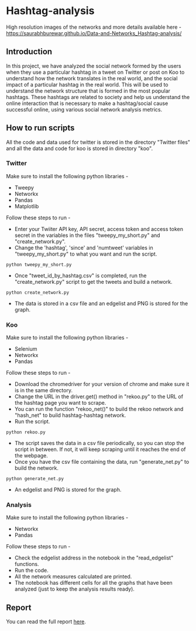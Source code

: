 # Hashtag-analysis

High resolution images of the networks and more details available here -  
https://saurabhburewar.github.io/Data-and-Networks_Hashtag-analysis/

## Introduction

In this project, we have analyzed the social network formed by the users when they use a particular hashtag in a tweet on Twitter or post on Koo to understand how the network translates in the real world, and the social impact of a particular hashtag in the real world. This will be used to understand the network structure that is formed in the most popular hashtags. These hashtags are related to society and help us understand the online interaction that is necessary to make a hashtag/social cause successful online, using various social network analysis metrics.

## How to run scripts

All the code and data used for twitter is stored in the directory "Twitter files" and all the data and code for koo is stored in directory "koo".

### Twitter

Make sure to install the following python libraries -
- Tweepy
- Networkx
- Pandas
- Matplotlib

Follow these steps to run -
- Enter your Twiiter API key, API secret, access token and access token secret in the variables in the files "tweepy_my_short.py" and "create_network.py". 
- Change the 'hashtag', 'since' and 'numtweet' variables in "tweepy_my_short.py" to what you want and run the script.
```
python tweepy_my_short.py
```
- Once "tweet_id_by_hashtag.csv" is completed, run the "create_network.py" script to get the tweets and build a network. 
```
python create_network.py
```
- The data is stored in a csv file and an edgelist and PNG is stored for the graph.

### Koo

Make sure to install the following python libraries -
- Selenium
- Networkx
- Pandas

Follow these steps to run -
- Download the chromedriver for your version of chrome and make sure it is in the same directory.
- Change the URL in the driver.get() method in "rekoo.py" to the URL of the hashtag page you want to scrape.
- You can run the function "rekoo_net()" to build the rekoo network and "hash_net" to build hashtag-hashtag network.
- Run the script.
```
python rekoo.py
```
- The script saves the data in a csv file periodically, so you can stop the script in between. If not, it will keep scraping until it reaches the end of the webpage.
- Once you have the csv file containing the data, run "generate_net.py" to build the network.
```
python generate_net.py
```
- An edgelist and PNG is stored for the graph.

### Analysis

Make sure to install the following python libraries -
- Networkx
- Pandas

Follow these steps to run -
- Check the edgelist address in the notebook in the "read_edgelist" functions. 
- Run the code.
- All the network measures calculated are printed. 
- The notebook has different cells for all the graphs that have been analyzed (just to keep the analysis results ready).

## Report

You can read the full report [here](https://github.com/saurabhburewar/Data-and-Networks_Hashtag-analysis/blob/main/Report/Hashtag%20Network%20Analysis%20report%20final.pdf).
